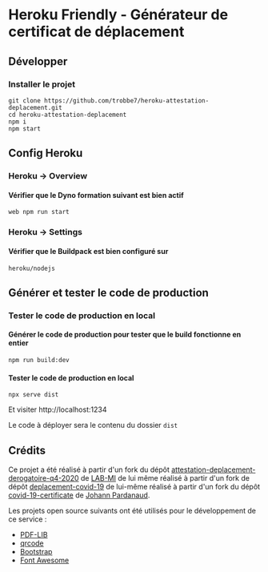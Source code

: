 ﻿#  Heroku Friendly - Générateur de certificat de déplacement

## Développer

### Installer le projet

```console
git clone https://github.com/trobbe7/heroku-attestation-deplacement.git
cd heroku-attestation-deplacement
npm i
npm start
```

## Config Heroku

### Heroku -> Overview

#### Vérifier que le Dyno formation suivant est bien actif

```console
web npm run start
```

### Heroku -> Settings

#### Vérifier que le Buildpack est bien configuré sur

```console
heroku/nodejs
```

## Générer et tester le code de production

### Tester le code de production en local

#### Générer le code de production pour tester que le build fonctionne en entier

```console
npm run build:dev
```

#### Tester le code de production en local

```console
npx serve dist
```

Et visiter http://localhost:1234

Le code à déployer sera le contenu du dossier `dist`

## Crédits

Ce projet a été réalisé à partir d'un fork du dépôt [attestation-deplacement-derogatoire-q4-2020](https://github.com/LAB-MI/attestation-deplacement-derogatoire-q4-2020) de [LAB-MI](https://github.com/LAB-MI/) de lui même réalisé à partir d'un fork de dépôt [deplacement-covid-19](https://github.com/nesk/deplacement-covid-19) de lui-même réalisé à partir d'un fork du dépôt [covid-19-certificate](https://github.com/nesk/covid-19-certificate) de [Johann Pardanaud](https://github.com/nesk).

Les projets open source suivants ont été utilisés pour le développement de ce
service :

- [PDF-LIB](https://pdf-lib.js.org/)
- [qrcode](https://github.com/soldair/node-qrcode)
- [Bootstrap](https://getbootstrap.com/)
- [Font Awesome](https://fontawesome.com/license)
